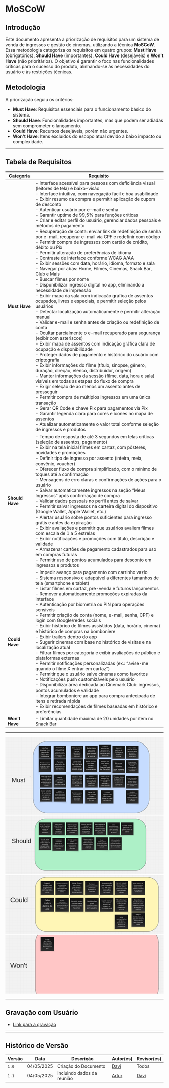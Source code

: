 # MoSCoW

## Introdução
Este documento apresenta a priorização de requisitos para um sistema de venda de ingressos e gestão de cinemas, utilizando a técnica **MoSCoW**. Essa metodologia categoriza os requisitos em quatro grupos: **Must Have** (obrigatórios), **Should Have** (importantes), **Could Have** (desejáveis) e **Won't Have** (não prioritários). O objetivo é garantir o foco nas funcionalidades críticas para o sucesso do produto, alinhando-se às necessidades do usuário e às restrições técnicas.

## Metodologia
A priorização seguiu os critérios:
- **Must Have**: Requisitos essenciais para o funcionamento básico do sistema.
- **Should Have**: Funcionalidades importantes, mas que podem ser adiadas sem comprometer o lançamento.
- **Could Have**: Recursos desejáveis, porém não urgentes.
- **Won't Have**: Itens excluídos do escopo atual devido a baixo impacto ou complexidade.

---

## Tabela de Requisitos

| Categoria     | Requisito                                                                                                                                                     |
|---------------|---------------------------------------------------------------------------------------------------------------------------------------------------------------|
| **Must Have** | - Interface acessível para pessoas com deficiência visual (leitores de tela) e baixo-visão<br>- Interface intuitiva, com navegação fácil e boa usabilidade<br>- Exibir resumo da compra e permitir aplicação de cupom de desconto<br>- Autenticar usuário por e-mail e senha<br>- Garantir uptime de 99,5% para funções críticas<br>- Criar e editar perfil do usuário, gerenciar dados pessoais e métodos de pagamento<br>- Recuperação de conta: enviar link de redefinição de senha por e-mail, recuperar e-mail via CPF e redefinir com código<br>- Permitir compra de ingressos com cartão de crédito, débito ou Pix<br>- Permitir alteração de preferências de idioma<br>- Contraste de interface conforme WCAG A/AA<br>- Exibir sessões com data, horário, idioma, formato e sala<br>- Navegar por abas: Home, Filmes, Cinemas, Snack Bar, Club e Mais<br>- Buscar filmes por nome<br>- Disponibilizar ingresso digital no app, eliminando a necessidade de impressão<br>- Exibir mapa da sala com indicação gráfica de assentos ocupados, livres e especiais, e permitir seleção pelos usuários<br> - Detectar localização automaticamente e permitir alteração manual<br>- Validar e-mail e senha antes de criação ou redefinição de conta<br>- Ocultar parcialmente o e-mail recuperado para segurança (exibir com asteriscos)<br>- Exibir mapa de assentos com indicação gráfica clara de ocupação e disponibilidade<br>- Proteger dados de pagamento e histórico do usuário com criptografia<br>- Exibir informações do filme (título, sinopse, gênero, duração, direção, elenco, distribuidor, origem)<br>- Manter informações da sessão (filme, data, hora e sala) visíveis em todas as etapas do fluxo de compra<br>- Exigir seleção de ao menos um assento antes de prosseguir<br>- Permitir compra de múltiplos ingressos em uma única transação<br>- Gerar QR Code e chave Pix para pagamentos via Pix<br>- Garantir legenda clara para cores e ícones no mapa de assentos<br>- Atualizar automaticamente o valor total conforme seleção de ingressos e produtos<br>|
| **Should Have** | - Tempo de resposta de até 3 segundos em telas críticas (seleção de assentos, pagamento)<br>- Exibir na tela inicial filmes em cartaz, com pôsteres, novidades e promoções<br>- Definir tipo de ingresso por assento (inteira, meia, convênio, voucher)<br>- Oferecer fluxo de compra simplificado, com o mínimo de toques até a confirmação<br>- Mensagens de erro claras e confirmações de ações para o usuário<br>- Salvar automaticamente ingressos na seção “Meus Ingressos” após confirmação de compra<br>- Validar dados pessoais no perfil antes de salvar<br>- Permitir salvar ingressos na carteira digital do dispositivo (Google Wallet, Apple Wallet, etc.)<br>- Alertar usuário sobre pontos suficientes para ingresso grátis e antes da expiração<br>- Exibir avaliações e permitir que usuários avaliem filmes com escala de 1 a 5 estrelas<br>- Exibir notificações e promoções com título, descrição e validade<br>- Armazenar cartões de pagamento cadastrados para uso em compras futuras<br>- Permitir uso de pontos acumulados para desconto em ingressos e produtos<br>|
| **Could Have** | - Impedir avanço para pagamento com carrinho vazio<br>- Sistema responsivo e adaptável a diferentes tamanhos de tela (smartphone e tablet)<br>- Listar filmes em cartaz, pré-venda e futuros lançamentos<br>- Remover automaticamente promoções expiradas da interface<br>- Autenticação por biometria ou PIN para operações sensíveis<br>- Permitir criação de conta (nome, e-mail, senha, CPF) e login com Google/redes sociais<br>- Exibir histórico de filmes assistidos (data, horário, cinema) e histórico de compras na bomboniere<br>- Exibir trailers dentro do app<br>- Sugerir cinemas com base no histórico de visitas e na localização atual<br>- Filtrar filmes por categoria e exibir avaliações de público e plataformas externas<br>- Permitir notificações personalizadas (ex.: “avise-me quando o filme X entrar em cartaz”)<br>- Permitir que o usuário salve cinemas como favoritos<br>- Notificações push customizáveis pelo usuário<br>- Disponibilizar área dedicada ao Cinemark Club: ingressos, pontos acumulados e validade<br>- Integrar bomboniere ao app para compra antecipada de itens e retirada rápida<br>- Exibir recomendações de filmes baseadas em histórico e preferências<br>|
| **Won't Have** | - Limitar quantidade máxima de 20 unidades por item no Snack Bar<br>|

---

![](../assets/moscow/must.png)  
![](../assets/moscow/should.png)
![](../assets/moscow/could.png)  
![](../assets/moscow/wont.png)  

---

## Gravação com Usuário
- [Link para a gravação](https://youtu.be/qba_o8SSdFc)  

---


## Histórico de Versão

| Versão | Data       | Descrição                          | Autor(es)     | Revisor(es) |
|--------|------------|------------------------------------|---------------|-------------|
| `1.0`  | 04/05/2025 | Criação do Documento | [Davi](https://github.com/Davicamilo23) | Todos |
| `1.1`  | 04/05/2025 | Incluindo dados da reunião | [Artur](https://github.com/ArturDCR) | [Davi](https://github.com/Davicamilo23) |